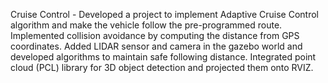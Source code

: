 Cruise Control - Developed a project to implement Adaptive Cruise Control algorithm and make the vehicle follow the pre-programmed route. Implemented collision avoidance by computing the distance from GPS coordinates. Added LIDAR sensor and camera in the gazebo world and developed algorithms to maintain safe following distance. Integrated point cloud (PCL) library for 3D object detection and projected them onto RVIZ.  
